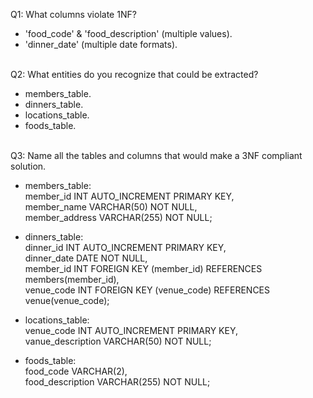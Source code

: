 Q1: What columns violate 1NF?

- 'food_code' & 'food_description' (multiple values).
- 'dinner_date' (multiple date formats).

<br>
Q2: What entities do you recognize that could be extracted?

- members_table.
- dinners_table.
- locations_table.
- foods_table.

<br>
Q3: Name all the tables and columns that would make a 3NF compliant solution.

- members_table:<br>
  member_id INT AUTO_INCREMENT PRIMARY KEY,<br>
  member_name VARCHAR(50) NOT NULL,<br>
  member_address VARCHAR(255) NOT NULL;

- dinners_table:<br>
  dinner_id INT AUTO_INCREMENT PRIMARY KEY,<br>
  dinner_date DATE NOT NULL,<br>
  member_id INT FOREIGN KEY (member_id) REFERENCES members(member_id),<br>
  venue_code INT FOREIGN KEY (venue_code) REFERENCES venue(venue_code);

- locations_table:<br>
  venue_code INT AUTO_INCREMENT PRIMARY KEY,<br>
  vanue_description VARCHAR(50) NOT NULL;

- foods_table:<br>
  food_code VARCHAR(2),<br>
  food_description VARCHAR(255) NOT NULL;

